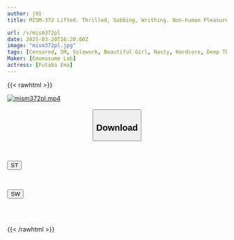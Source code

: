 ```yaml
---
author: j91
title: MISM-372 Lifted. Thrilled, Sobbing, Writhing. Non-human Pleasure Deep Throating, Exclusive To The Deep Throat, Futaba Emma

url: /v/mism372pl
date: 2025-03-20T16:20:00Z
image: "mism372pl.jpg"
tags: [Censored, SM, Solowork, Beautiful Girl, Nasty, Hardcore, Deep Throating, Submissive Woman]
Maker: [Emumusume Lab]
actress: [Futaba Ema]
---
```



{{< rawhtml >}}

<div class="video" data-videoid="jl1qR4LPGBUzKyd">
    <a href="javascript:;">
        <img src="/v/mism372pl/mism372pl.jpg" width="WIDTH" height="HEIGHT" alt="mism372pl.mp4" loading="lazy">
    </a>
</div>

<script type="text/javascript" src="https://j91.asia/asset/on-demand-st.js"></script>

<br>
  <link rel="stylesheet" href="https://j91.asia/asset/bs5.css">
  
  <center>
  <button class="btn btn-primary" type="button" data-bs-toggle="collapse" data-bs-target=".multi-collapse" aria-expanded="false" aria-controls="multiCollapseExample1 multiCollapseExample2"><h2>Download</h2></button></center>
</p>
<div class="row">
  <div class="col">
    <div class="collapse multi-collapse" id="multiCollapseExample1">
      <div class="card card-body">
	      	      <br>
<div class="buttons">  
<p><a href="/v/mism372pl/st.html" target="_blank"><button class="btn-hover color-3"><i class="fa fa-download"></i> ST</button></a></p></div>
    </div>
  </div>
</div>
  <div class="col">
    <div class="collapse multi-collapse" id="multiCollapseExample2">
      <div class="card card-body">
	      <br>
<div class="buttons">
<p><a href="/v/mism372pl/sw.html" target="_blank"><button class="btn-hover color-2"><i class="fa fa-download"></i> SW</button></a></p></div>
<br><br>
      </div>
    </div>
  </div>
</div>

{{< /rawhtml >}}